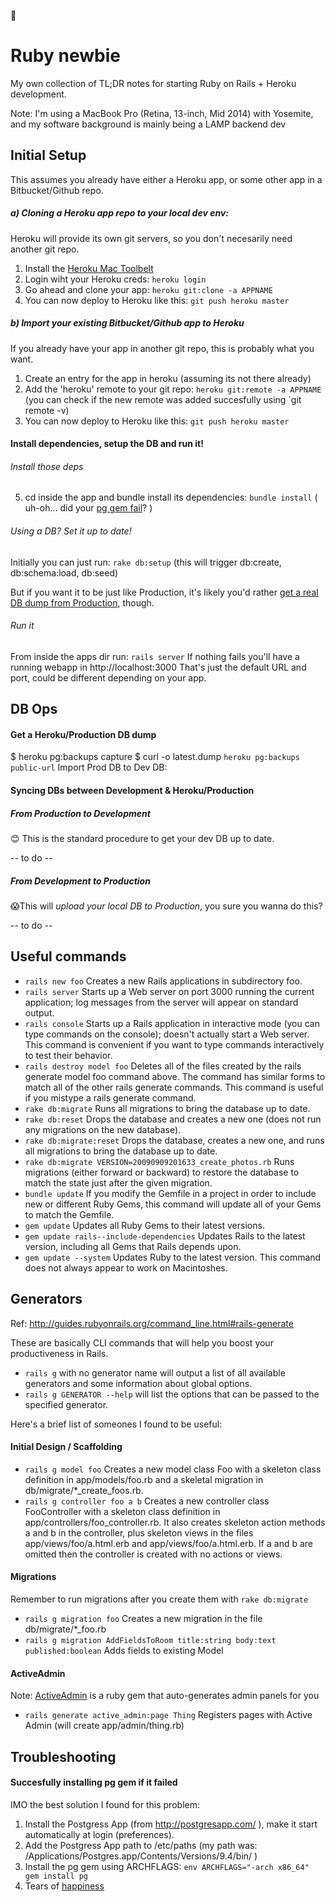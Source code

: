 💎
# Ruby newbie
My own collection of TL;DR notes for starting Ruby on Rails + Heroku development.

Note: I'm using a MacBook Pro (Retina, 13-inch, Mid 2014) with Yosemite,
and my software background is mainly being a LAMP backend dev

Initial Setup
------

This assumes you already have either a Heroku app, or some other app in a Bitbucket/Github repo.

##### a) Cloning a Heroku app repo to your local dev env:
Heroku will provide its own git servers, so you don't necesarily need another git repo.
1. Install the [Heroku Mac Toolbelt](https://toolbelt.heroku.com/download/osx)
2. Login wiht your Heroku creds: `heroku login`
3. Go ahead and clone your app: `heroku git:clone -a APPNAME`
4. You can now deploy to Heroku like this: `git push heroku master`

##### b) Import your existing Bitbucket/Github app to Heroku
If you already have your app in another git repo, this is probably what you want.
1. Create an entry for the app in heroku (assuming its not there already)
2. Add the 'heroku' remote to your git repo: `heroku git:remote -a APPNAME` (you can check if the new remote was added succesfully using `git remote -v)
3. You can now deploy to Heroku like this: `git push heroku master`

#### Install dependencies, setup the DB and run it!

###### Install those deps
5. cd inside the app and bundle install its dependencies: `bundle install` ( uh-oh... did your [pg gem fail](#pg-gem-fail)? )

###### Using a DB? Set it up to date!

Initially you can just run: `rake db:setup` (this will trigger db:create, db:schema:load, db:seed)

But if you want it to be just like Production, it's likely you'd rather [get a real DB dump from Production](#get-prod-db), though.

###### Run it

From inside the apps dir run: `rails server`
If nothing fails you'll have a running webapp in http://localhost:3000
That's just the default URL and port, could be different depending on your app.

DB Ops
------
#### Get a Heroku/Production DB dump
$ heroku pg:backups capture
$ curl -o latest.dump `heroku pg:backups public-url`
Import Prod DB to Dev DB:

#### Syncing DBs between Development & Heroku/Production
##### From Production to Development
😊 This is the standard procedure to get your dev DB up to date.

-- to do --

##### From Development to Production
😱This will *upload your local DB to Production*, you sure you wanna do this?

-- to do --

Useful commands
------
* `rails new foo` Creates a new Rails applications in subdirectory foo.
* `rails server` Starts up a Web server on port 3000 running the current application; log messages from the server will appear on standard output.
* `rails console` Starts up a Rails application in interactive mode (you can type commands on the console); doesn't actually start a Web server. This command is convenient if you want to type commands interactively to test their behavior.
* `rails destroy model foo` Deletes all of the files created by the rails generate model foo command above. The command has similar forms to match all of the other rails generate commands. This command is useful if you mistype a rails generate command.
* `rake db:migrate` Runs all migrations to bring the database up to date.
* `rake db:reset` Drops the database and creates a new one (does not run any migrations on the new database).
* `rake db:migrate:reset` Drops the database, creates a new one, and runs all migrations to bring the database up to date.
* `rake db:migrate VERSION=20090909201633_create_photos.rb` Runs migrations (either forward or backward) to restore the database to match the state just after the given migration.
* `bundle update` If you modify the Gemfile in a project in order to include new or different Ruby Gems, this command will update all of your Gems to match the Gemfile.
* `gem update` Updates all Ruby Gems to their latest versions.
* `gem update rails--include-dependencies` Updates Rails to the latest version, including all Gems that Rails depends upon.
* `gem update --system` Updates Ruby to the latest version. This command does not always appear to work on Macintoshes.


Generators
------
Ref: http://guides.rubyonrails.org/command_line.html#rails-generate

These are basically CLI commands that will help you boost your productiveness in Rails.

* `rails g` with no generator name will output a list of all available generators and some information about global options.
* `rails g GENERATOR --help` will list the options that can be passed to the specified generator.

Here's a brief list of someones I found to be useful:

#### Initial Design / Scaffolding
* `rails g model foo` Creates a new model class Foo with a skeleton class definition in app/models/foo.rb and a skeletal migration in db/migrate/*_create_foos.rb.
* `rails g controller foo a b` Creates a new controller class FooController with a skeleton class definition in app/controllers/foo_controller.rb. It also creates skeleton action methods a and b in the controller, plus skeleton views in the files app/views/foo/a.html.erb and app/views/foo/a.html.erb. If a and b are omitted then the controller is created with no actions or views.

#### Migrations
Remember to run migrations after you create them with `rake db:migrate`
* `rails g migration foo` Creates a new migration in the file db/migrate/*_foo.rb
* `rails g migration AddFieldsToRoom title:string body:text published:boolean` Adds fields to existing Model

#### ActiveAdmin
Note: [ActiveAdmin](http://activeadmin.info/) is a ruby gem that auto-generates admin panels for you
* `rails generate active_admin:page Thing` Registers pages with Active Admin (will create app/admin/thing.rb)

Troubleshooting
------
#### Succesfully installing pg gem if it failed
IMO the best solution I found for this problem:

1. Install the Postgress App (from http://postgresapp.com/ ), make it start automatically at login (preferences).
2. Add the Postgress App path to /etc/paths (my path was: /Applications/Postgres.app/Contents/Versions/9.4/bin/ )
3. Install the pg gem using ARCHFLAGS: `env ARCHFLAGS="-arch x86_64" gem install pg`
4. Tears of [happiness](http://41.media.tumblr.com/08115d4b0b7b5ca2a221003c6b37c8f9/tumblr_inline_nv213bdyj91ryyjv7_540.jpg)
